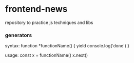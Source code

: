 # frontend-news

repository to practice js techniques and libs

### generators 

syntax:
function *functionName() {
    yield console.log('done')
}

usage:
const x = functionName()
x.next()